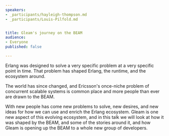 ```yaml
---
speakers:
- _participants/hayleigh-thompson.md
- _participants/Louis-Pilfold.md


title: Gleam's journey on the BEAM
audience:
- Everyone
published: false

---
```

Erlang was designed to solve a very specific problem at a very specific point in time. That problem has shaped Erlang, the runtime, and the ecosystem around.

The world has since changed, and Ericsson's once-niche problem of concurrent scalable systems is common place and more  people than ever are drawn to the BEAM.

With new people has come new problems to solve, new desires, and new ideas for how we can use and enrich the Erlang ecosystem. Gleam is one new aspect of this evolving ecosystem, and in this talk we will look at how it was shaped by the BEAM, and some of the stories around it, and how Gleam is opening up the BEAM to a whole new group of developers.
